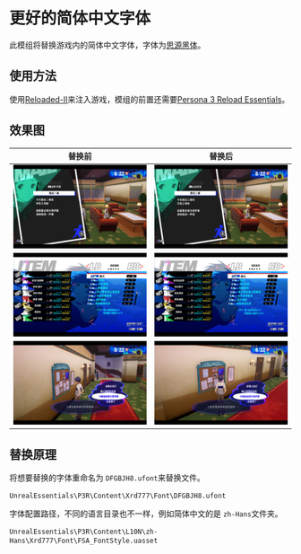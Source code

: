 # 更好的简体中文字体

此模组将替换游戏内的简体中文字体，字体为[思源黑体](https://github.com/adobe-fonts/source-han-sans)。

## 使用方法

使用[Reloaded-II](https://github.com/Reloaded-Project/Reloaded-II)来注入游戏，模组的前置还需要[Persona 3 Reload Essentials](https://gamebanana.com/mods/494020)。

## 效果图

| 替换前                                         | 替换后                                         |
| ---------------------------------------------- | ---------------------------------------------- |
| ![1707154597357](image/README/1707154597357.png) | ![1707154604313](image/README/1707154604313.png) |
| ![1707154680144](image/README/1707154680144.png) | ![1707154685301](image/README/1707154685301.png) |
| ![1707154896679](image/README/1707154896679.png) | ![1707154900629](image/README/1707154900629.png) |

## 替换原理

将想要替换的字体重命名为 `DFGBJH8.ufont`来替换文件。

```
UnrealEssentials\P3R\Content\Xrd777\Font\DFGBJH8.ufont
```

字体配置路径，不同的语言目录也不一样，例如简体中文的是 `zh-Hans`文件夹。

```
UnrealEssentials\P3R\Content\L10N\zh-Hans\Xrd777\Font\FSA_FontStyle.uasset
```
